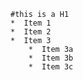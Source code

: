     #this is a H1  
    *  Item 1
    *  Item 2
    *  Item 3
        *  Item 3a
        *  Item 3b
        *  Item 3c
